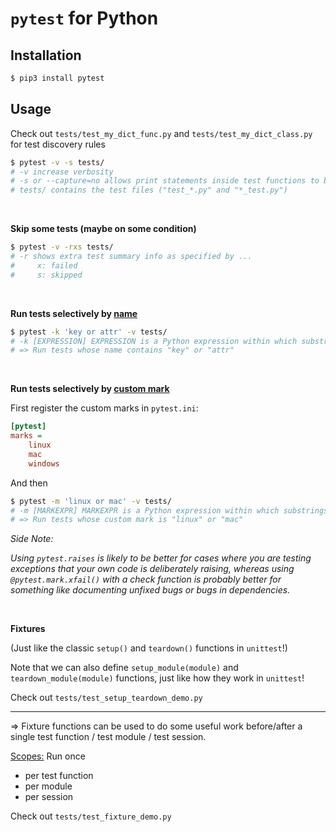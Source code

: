 # `pytest` for Python

## Installation

```bash
$ pip3 install pytest
```

## Usage

Check out `tests/test_my_dict_func.py` and `tests/test_my_dict_class.py` for test discovery rules

```bash
$ pytest -v -s tests/
# -v increase verbosity
# -s or --capture=no allows print statements inside test functions to be printed to terminal
# tests/ contains the test files ("test_*.py" and "*_test.py")
```

<br>

**Skip some tests (maybe on some condition)**

```bash
$ pytest -v -rxs tests/
# -r shows extra test summary info as specified by ...
#     x: failed
#     s: skipped
```

<br>

**Run tests selectively by <u>name</u>**

```bash
$ pytest -k 'key or attr' -v tests/
# -k [EXPRESSION] EXPRESSION is a Python expression within which substrings are used to be checked against the test names
# => Run tests whose name contains "key" or "attr"
```

<br>

**Run tests selectively by <u>custom mark</u>**

First register the custom marks in `pytest.ini`:

```ini
[pytest]
marks =
    linux
    mac
    windows
```

And then

```bash
$ pytest -m 'linux or mac' -v tests/
# -m [MARKEXPR] MARKEXPR is a Python expression within which substrings are used to be checked against the custom marks of the tests
# => Run tests whose custom mark is "linux" or "mac"
```

*Side Note:*

*Using `pytest.raises` is likely to be better for cases where you are testing exceptions that your own code is deliberately raising, whereas using `@pytest.mark.xfail()` with a check function is probably better for something like documenting unfixed bugs or bugs in dependencies.*

<br>

**Fixtures**

(Just like the classic `setup()` and `teardown()` functions in `unittest`!)

Note that we can also define `setup_module(module)` and `teardown_module(module)` functions, just like how they work in `unittest`!

Check out `tests/test_setup_teardown_demo.py`

***

=> Fixture functions can be used to do some useful work before/after a single test function / test module / test session.

<u>Scopes:</u> Run once

* per test function
* per module
* per session

Check out `tests/test_fixture_demo.py`

